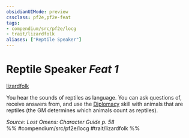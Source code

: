 ```yaml
---
obsidianUIMode: preview
cssclass: pf2e,pf2e-feat
tags:
- compendium/src/pf2e/locg
- trait/lizardfolk
aliases: ["Reptile Speaker"]
---
```

# Reptile Speaker  *Feat 1*  
[lizardfolk](/rules/traits/lizardfolk-b1.md)  


You hear the sounds of reptiles as language. You can ask questions of, receive answers from, and use the [Diplomacy](/compendium/skills.md#Diplomacy) skill with animals that are reptiles (the GM determines which animals count as reptiles).

*Source: Lost Omens: Character Guide p. 58*  
%% #compendium/src/pf2e/locg #trait/lizardfolk %%
